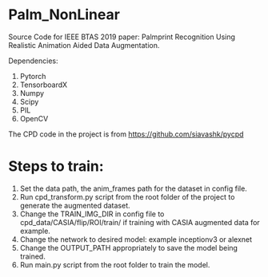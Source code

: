 # Palm_NonLinear

Source Code for IEEE BTAS 2019 paper:
Palmprint Recognition Using Realistic Animation Aided Data Augmentation.

Dependencies:
1. Pytorch
2. TensorboardX
3. Numpy
4. Scipy
5. PIL
6. OpenCV

The CPD code in the project is from https://github.com/siavashk/pycpd


# Steps to train:
1. Set the data path, the anim_frames path for the dataset in config file.
2. Run cpd_transform.py script from the root folder of the project to generate the augmented dataset.
3. Change the TRAIN_IMG_DIR in config file to cpd_data/CASIA/flip/ROI/train/ if training with CASIA augmented data for example.
4. Change the network to desired model: example inceptionv3 or alexnet
5. Change the OUTPUT_PATH appropriately to save the model being trained.
6. Run main.py script from the root folder to train the model.
